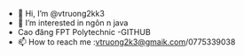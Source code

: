 - 👋 Hi, I’m @vtruong2kk3
- 👀 I’m interested in  ngôn n java
- Cao đăng FPT Polytechnic
-GITHUB
- 📫 How to reach me :vtruong2k3@gmaik.com/0775339038

<!---
vtruong2kk3/vtruong2kk3 is a ✨ special ✨ repository because its `README.md` (this file) appears on your GitHub profile.
You can click the Preview link to take a look at your changes.
--->

